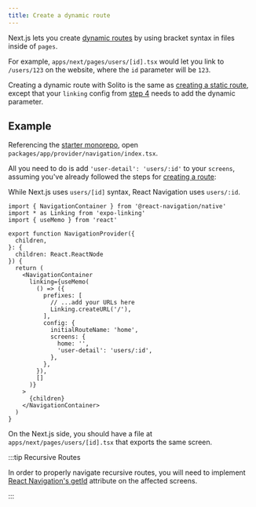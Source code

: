 ```yaml
---
title: Create a dynamic route
---
```


Next.js lets you create [dynamic routes](https://nextjs.org/docs/routing/dynamic-routes) by using bracket syntax in files inside of `pages`.

For example, `apps/next/pages/users/[id].tsx` would let you link to `/users/123` on the website, where the `id` parameter will be `123`.

Creating a dynamic route with Solito is the same as [creating a static route](/guides/new-route), except that your `linking` config from [step 4](/guides/new-route#4-configure-native-linking) needs to add the dynamic parameter.

## Example

Referencing the [starter monorepo](/starter), open `packages/app/provider/navigation/index.tsx`.

All you need to do is add `'user-detail': 'users/:id'` to your `screens`, assuming you've already followed the steps for [creating a route](/guides/new-route):

While Next.js uses `users/[id]` syntax, React Navigation uses `users/:id`.

```tsx {21}
import { NavigationContainer } from '@react-navigation/native'
import * as Linking from 'expo-linking'
import { useMemo } from 'react'

export function NavigationProvider({
  children,
}: {
  children: React.ReactNode
}) {
  return (
    <NavigationContainer
      linking={useMemo(
        () => ({
          prefixes: [
            // ...add your URLs here
            Linking.createURL('/'),
          ],
          config: {
            initialRouteName: 'home',
            screens: {
              home: '',
              'user-detail': 'users/:id',
            },
          },
        }),
        []
      )}
    >
      {children}
    </NavigationContainer>
  )
}
```

On the Next.js side, you should have a file at `apps/next/pages/users/[id].tsx` that exports the same screen.

:::tip Recursive Routes

In order to properly navigate recursive routes, you will need to implement [React Navigation's getId](https://reactnavigation.org/docs/screen/#getid) attribute on the affected screens.

:::
